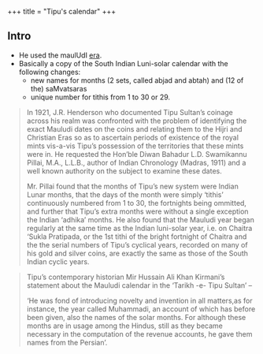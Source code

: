 +++
title = "Tipu's calendar"
+++

## Intro
- He used the maulUdI [era](../eras/).
- Basically a copy of the South Indian Luni-solar calendar with the following changes:
  - new names for months (2 sets, called abjad and abtah) and (12 of the) saMvatsaras
  - unique number for tithis from 1 to 30 or 29.

> In 1921, J.R. Henderson who documented Tipu Sultan’s coinage across his realm was confronted with the problem of identifying the exact Mauludi dates on the coins and relating them to the Hijri and Christian Eras so as to ascertain periods of existence of the royal mints vis-a-vis Tipu’s possession of the territories that these mints were in. He requested the Hon’ble Diwan Bahadur L.D. Swamikannu Pillai, M.A., L.L.B., author of Indian Chronology (Madras, 1911) and a well known authority on the subject to examine these dates.
>
> Mr. Pillai found that the months of Tipu’s new system were Indian Lunar months, that the days of the month were simply ‘tithis’ continuously numbered from 1 to 30, the fortnights being ommitted, and further that Tipu’s extra months were without a single exception the Indian ‘adhika’ months. He also found that the Mauludi year began regularly at the same time as the Indian luni-solar year, i.e. on Chaitra ‘Sukla Pratipada, or the 1st tithi of the bright fortnight of Chaitra and the the serial numbers of Tipu’s cyclical years, recorded on many of his gold and silver coins, are exactly the same as those of the South Indian cyclic years.

> Tipu’s contemporary historian Mir Hussain Ali Khan Kirmani’s statement about the Mauludi calendar in the ‘Tarikh -e- Tipu Sultan’ – 
>
> ‘He was fond of introducing novelty and invention in all matters,as for instance, the year called Muhammadi, an account of which has before been given, also the names of the solar months. For although these months are in usage among the Hindus, still as they became necessary in the computation of the revenue accounts, he gave them names from the Persian’.